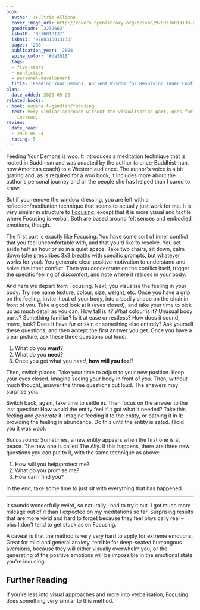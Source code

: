```yaml
---
book:
  author: Tsultrim Allione
  cover_image_url: http://covers.openlibrary.org/b/isbn/9780316013130-L.jpg
  goodreads: '2232663'
  isbn10: '0316013137'
  isbn13: '9780316013130'
  pages: '288'
  publication_year: '2008'
  spine_color: '#da3b18'
  tags:
  - five-stars
  - nonfiction
  - personal-development
  title: 'Feeding Your Demons: Ancient Wisdom for Resolving Inner Conflict'
plan:
  date_added: 2020-05-26
related_books:
- book: eugene-t-gendlin/focusing
  text: Very similar approach without the visualisation part, goes for verbalisation
    instead.
review:
  date_read:
  - 2020-05-24
  rating: 5
---
```


Feeding Your Demons is woo. It introduces a meditation technique that is rooted in Buddhism and was adapted by the
author (a once-Buddhist-nun, now American coach) to a Western audience. The author's voice is a bit grating and, as is
required for a woo book, it includes more about the author's personal journey and all the people she has helped than I
cared to know.

But if you remove the window dressing, you are left with a reflection/meditation technique that seems to actually just
work for me. It is very similar in structure to [Focusing](https://books.rixx.de/reviews/2019/focusing/), except that it
is more visual and tactile where Focusing is verbal. Both are based around felt senses and embodied emotions, though.

The first part is exactly like Focusing: You have some sort of inner conflict that you feel uncomfortable with, and that
you'd like to resolve. You set aside half an hour or so in a quiet space. Take two chairs, sit down, calm down (she
prescribes 3x3 breaths with specific prompts, but whatever works for you). You generate clear positive motivation to
understand and solve this inner conflict. Then you concentrate on the conflict itself, trigger the specific feeling of
discomfort, and note where it resides in your body.

And here we depart from Focusing. Next, you visualise the feeling in your body: Try see name texture, colour, size,
weight, etc. Once you have a grip on the feeling, invite it out of your body, into a bodily shape on the chair in front
of you. Take a good look at it (eyes closed), and take your time to pick up as much detail as you can. How tall is it?
What colour is it? Unusual body parts? Something familiar? Is it at ease or restless? How does it sound, move, look?
Does it have fur or skin or something else entirely? Ask yourself these questions, and then accept the first answer you
get. Once you have a clear picture, ask these three questions out loud:

1. What do you **want**?
2. What do you **need**?
3. Once you get what you *need*, **how will you feel**?

Then, switch places. Take your time to adjust to your new position. Keep your eyes closed. Imagine seeing your body in
front of you. Then, without much thought, answer the three questions out loud. The answers may surprise you.

Switch back, again, take time to settle in. Then focus on the answer to the last question: How would the entity feel if
it got what it needed? Take this feeling and *generate* it. Imagine feeding it to the entity, or bathing it in it:
providing the feeling in abundance. Do this until the entity is sated. (Told you it was woo).

*Bonus round:* Sometimes, a new entity appears when the first one is at peace. The new one is called The Ally. If this
happens, there are three new questions you can put to it, with the same technique as above:

1. How will you help/protect me?
2. What do you promise me?
3. How can I find you?

In the end, take some time to just sit with everything that has happened.

--------------------

It sounds wonderfully weird, so naturally I had to try it out. I got much more mileage out of it than I expected on my
meditations so far. Surprising results that are more vivid and hard to forget because they feel physically real – plus I
don't tend to get stuck as on Focusing.

A caveat is that the method is very very hard to apply for extreme emotions. Great for mild and general anxiety,
terrible for deep-seated humongous aversions, because they will either visually overwhelm you, or the generating of the
positive emotions will be impossible in the emotional state you're inducing.

## Further Reading

If you're less into visual approaches and more into verbalisation,
[Focusing](https://books.rixx.de/reviews/2019/focusing/) does something very similar to this method.
